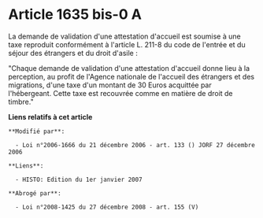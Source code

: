 # Article 1635 bis-0 A

La demande de validation d'une attestation d'accueil est soumise à une taxe reproduit conformément à l'article L. 211-8 du
code de l'entrée et du séjour des étrangers et du droit d'asile  :

"Chaque demande de validation d'une attestation d'accueil donne lieu à la perception, au profit de l'Agence nationale de
l'accueil des étrangers et des migrations, d'une taxe d'un montant de 30 Euros acquittée par l'hébergeant. Cette taxe est
recouvrée comme en matière de droit de timbre."

**Liens relatifs à cet article**

	**Modifié par**:

	  - Loi n°2006-1666 du 21 décembre 2006 - art. 133 () JORF 27 décembre 2006

	**Liens**:

	  - HISTO: Edition du 1er janvier 2007

	**Abrogé par**:

	  - Loi n°2008-1425 du 27 décembre 2008 - art. 155 (V)
